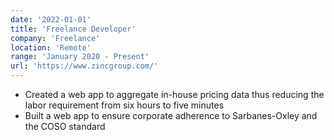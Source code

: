 ```yaml
---
date: '2022-01-01'
title: 'Freelance Developer'
company: 'Freelance'
location: 'Remote'
range: 'January 2020 - Present'
url: 'https://www.zincgroup.com/'
---
```


- Created a web app to aggregate in-house pricing data thus reducing the labor requirement from six hours to five minutes
- Built a web app to ensure corporate adherence to Sarbanes-Oxley and the COSO standard